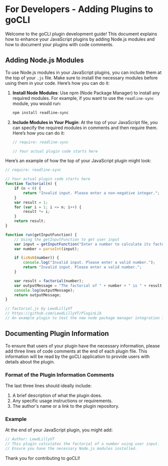 # For Developers - Adding Plugins to goCLI

Welcome to the goCLI plugin development guide! This document explains how to enhance your JavaScript plugins by adding Node.js modules and how to document your plugins with code comments.

## Adding Node.js Modules

To use Node.js modules in your JavaScript plugins, you can include them at the top of your `.js` file. Make sure to install the necessary modules before using them in your code. Here’s how you can do it:

1. **Install Node Modules**: Use npm (Node Package Manager) to install any required modules. For example, if you want to use the `readline-sync` module, you would run:

   ```bash
   npm install readline-sync
   ```

2. **Include Modules in Your Plugin**: At the top of your JavaScript file, you can specify the required modules in comments and then require them. Here’s how you can do it:

   ```javascript
   // require: readline-sync

   // Your actual plugin code starts here
   ```

Here’s an example of how the top of your JavaScript plugin might look:

```javascript
// require: readline-sync

// Your actual plugin code starts here
function factorial(n) {
    if (n < 0) {
        return "Invalid input. Please enter a non-negative integer.";
    }
    var result = 1; 
    for (var i = 1; i <= n; i++) {
        result *= i;
    }
    return result;
}

function run(getInputFunction) {
    // Using the getInputFunction to get user input
    var input = getInputFunction("Enter a number to calculate its factorial:"); 
    var number = parseInt(input); 

    if (isNaN(number)) {
        console.log("Invalid input. Please enter a valid number.");
        return "Invalid input. Please enter a valid number.";
    }

    var result = factorial(number); 
    var outputMessage = "The factorial of " + number + " is " + result + "."; 
    console.log(outputMessage);
    return outputMessage;
}

// factorial.js by LewdLillyVT
// https://github.com/LewdLillyVT/PluginLib
// An example plugin to test the new node package manager integration feature
```

## Documenting Plugin Information

To ensure that users of your plugin have the necessary information, please add three lines of code comments at the end of each plugin file. This information will be read by the goCLI application to provide users with details about the plugin.

### Format of the Plugin Information Comments

The last three lines should ideally include:

1. A brief description of what the plugin does.
2. Any specific usage instructions or requirements.
3. The author's name or a link to the plugin repository.

### Example

At the end of your JavaScript plugin, you might add:

```javascript
// Author: LewdLillyVT
// This plugin calculates the factorial of a number using user input.
// Ensure you have the necessary Node.js modules installed.
```

Thank you for contributing to goCLI!
